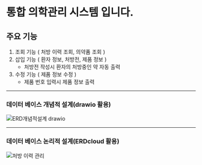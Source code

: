 # 통합 의학관리 시스템 입니다.

## 주요 기능
  1. 조회 기능 ( 처방 이력 조회, 의약품 조회 )
  2. 삽입 기능 ( 환자 정보, 처방전, 제품 정보 )
       - 처방전 작성시 환자의 처방중인 약 자동 출력
  3. 수정 기능 ( 제품 정보 수정 )
       - 제품 번호 입력시 제품 정보 출력

***
### 데이터 베이스 개념적 설계(drawio 활용)
![ERD개념적설계 drawio](https://user-images.githubusercontent.com/125543841/236095382-a2efcbe9-94c7-4761-84a1-8ca896299fc0.png)

***
### 데이터 베이스 논리적 설계(ERDcloud 활용)

![처방 이력 관리](https://user-images.githubusercontent.com/125543841/236095598-2a85f2ac-fe3b-492e-ab85-c01a3d2616d6.png)
